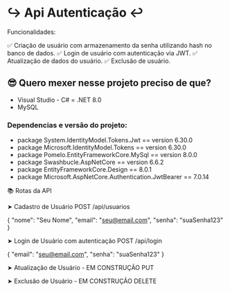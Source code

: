 [csharp-image]:https://img.shields.io/badge/charp-^2022-blue

[postgresql-image]:https://img.shields.io/badge/mysql

# ↪︎ Api Autenticação ↩︎

Funcionalidades:

✅ Criação de usuário com armazenamento da senha utilizando hash no banco de dados.
✅ Login de usuário com autenticação via JWT.
✅ Atualização de dados do usuário.
✅ Exclusão de usuário.

## 😎 Quero mexer nesse projeto preciso de que?
- Visual Studio - C# = .NET 8.0
- MySQL

### Dependencias e versão do projeto: 
- package System.IdentityModel.Tokens.Jwt == version 6.30.0
- package Microsoft.IdentityModel.Tokens == version 6.30.0
- package Pomelo.EntityFrameworkCore.MySql == version 8.0.0
- package Swashbucle.AspNetCore == version 6.6.2
- package EntityFrameworkCore.Design == 8.0.1
- package Microsoft.AspNetCore.Authentication.JwtBearer == 7.0.14


📚 Rotas da API

➤ Cadastro de Usuário
POST /api/usuarios

{
  "nome": "Seu Nome",
  "email": "seu@email.com",
  "senha": "suaSenha123"
}

➤ Login de Usuário com autenticação
POST /api/login

{
  "email": "seu@email.com",
  "senha": "suaSenha123"
}

➤ Atualização de Usuário - EM CONSTRUÇÃO
PUT 

➤ Exclusão de Usuário - EM CONSTRUÇÃO
DELETE 
